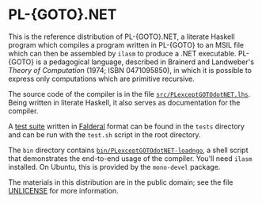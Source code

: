 PL-{GOTO}.NET
=============

This is the reference distribution of PL-{GOTO}.NET, a literate Haskell
program which compiles a program written in PL-{GOTO} to an MSIL file which
can then be assembled by `ilasm` to produce a .NET executable.  PL-{GOTO}
is a pedagogical language, described in Brainerd and Landweber's _Theory of
Computation_ (1974; ISBN 0471095850), in which it is possible to express
only computations which are primitive recursive.

The source code of the compiler is in the file
[`src/PLexceptGOTOdotNET.lhs`](src/PLexceptGOTOdotNET.lhs).  Being written
in literate Haskell, it also serves as documentation for the compiler.

A [test suite](tests/tests/PLexceptGOTOdotNET.markdown) written in
[Falderal][] format can be found in the `tests` directory and
can be run with the `test.sh` script in the root directory.

The `bin` directory contains
[`bin/PLexceptGOTOdotNET-loadngo`](bin/PLexceptGOTOdotNET-loadngo),
a shell script that demonstrates the end-to-end usage of the compiler.
You'll need `ilasm` installed.  On Ubuntu, this is provided by the
`mono-devel` package.

The materials in this distribution are in the public domain; see the file
[UNLICENSE](UNLICENSE) for more information.

[Falderal]: https://catseye.tc/node/Falderal